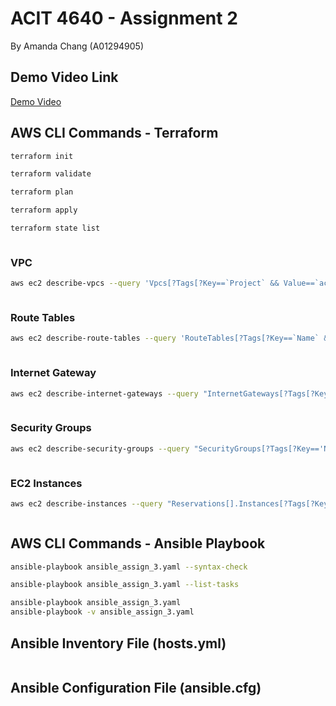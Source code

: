 # ACIT 4640 - Assignment 2 
By Amanda Chang (A01294905)

## Demo Video Link 
[Demo Video](https://youtu.be/SKRl3do4XQk)

## AWS CLI Commands - Terraform 

```sh
terraform init 

terraform validate

terraform plan

terraform apply
```

```sh
terraform state list 
```
```

```

### VPC 
```sh
aws ec2 describe-vpcs --query 'Vpcs[?Tags[?Key==`Project` && Value==`acit4640_assignment3`] && Tags[?Key==`Name` && Value==`acit4640_assignment3_vpc`]]' --output yaml 
```
```YAML

```

### Route Tables 

```sh
aws ec2 describe-route-tables --query 'RouteTables[?Tags[?Key==`Name` && Value==`acit4640_assignment3_public_rt`]]' --output yaml
```

```YAML

```

### Internet Gateway 

```sh
aws ec2 describe-internet-gateways --query "InternetGateways[?Tags[?Key=='Name' && Value=='acit4640_assignment3_igw']]" --output yaml 
```

```YAML

```

### Security Groups  

```sh
aws ec2 describe-security-groups --query "SecurityGroups[?Tags[?Key=='Name' && (Value=='acit4640_assignment3_public_sg' || Value=='acit4640_assignment3_private_sg')]]" --output yaml
```

```YAML

```

### EC2 Instances

```sh
aws ec2 describe-instances --query "Reservations[].Instances[?Tags[?Key=='Name' && (Value=='Public EC2 Instance' || Value=='Private EC2 Instance')]]" --output yaml
```

```YAML

```

## AWS CLI Commands - Ansible Playbook 

```sh
ansible-playbook ansible_assign_3.yaml --syntax-check

ansible-playbook ansible_assign_3.yaml --list-tasks

ansible-playbook ansible_assign_3.yaml
ansible-playbook -v ansible_assign_3.yaml
```

## Ansible Inventory File (hosts.yml)

```

```

## Ansible Configuration File (ansible.cfg)

```

```
